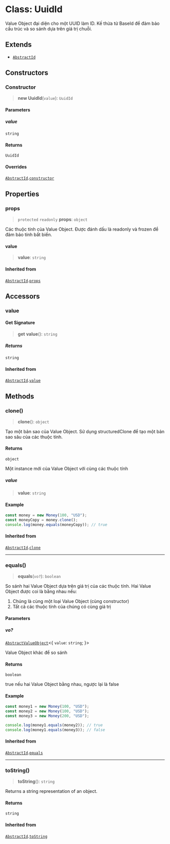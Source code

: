 # Class: UuidId

Value Object đại diện cho một UUID làm ID.
Kế thừa từ BaseId để đảm bảo cấu trúc và so sánh dựa trên giá trị chuỗi.

## Extends

- [`AbstractId`](/libraries/common-domain/Class.AbstractId.md)

## Constructors

<a id="constructor"></a>

### Constructor

> **new UuidId**(`value`): `UuidId`

#### Parameters

##### value

`string`

#### Returns

`UuidId`

#### Overrides

[`AbstractId`](/libraries/common-domain/Class.AbstractId.md).[`constructor`](/libraries/common-domain/Class.AbstractId.md#constructor)

## Properties

<a id="props"></a>

### props

> `protected` `readonly` **props**: `object`

Các thuộc tính của Value Object.
Được đánh dấu là readonly và frozen để đảm bảo tính bất biến.

#### value

> **value**: `string`

#### Inherited from

[`AbstractId`](/libraries/common-domain/Class.AbstractId.md).[`props`](/libraries/common-domain/Class.AbstractId.md#props)

## Accessors

<a id="value"></a>

### value

#### Get Signature

> **get** **value**(): `string`

##### Returns

`string`

#### Inherited from

[`AbstractId`](/libraries/common-domain/Class.AbstractId.md).[`value`](/libraries/common-domain/Class.AbstractId.md#value)

## Methods

<a id="clone"></a>

### clone()

> **clone**(): `object`

Tạo một bản sao của Value Object.
Sử dụng structuredClone để tạo một bản sao sâu của các thuộc tính.

#### Returns

`object`

Một instance mới của Value Object với cùng các thuộc tính

##### value

> **value**: `string`

#### Example

```typescript
const money = new Money(100, "USD");
const moneyCopy = money.clone();
console.log(money.equals(moneyCopy)); // true
```

#### Inherited from

[`AbstractId`](/libraries/common-domain/Class.AbstractId.md).[`clone`](/libraries/common-domain/Class.AbstractId.md#clone)

---

<a id="equals"></a>

### equals()

> **equals**(`vo?`): `boolean`

So sánh hai Value Object dựa trên giá trị của các thuộc tính.
Hai Value Object được coi là bằng nhau nếu:

1. Chúng là cùng một loại Value Object (cùng constructor)
2. Tất cả các thuộc tính của chúng có cùng giá trị

#### Parameters

##### vo?

[`AbstractValueObject`](/libraries/common-domain/Class.AbstractValueObject.md)\<\{ `value`: `string`; \}\>

Value Object khác để so sánh

#### Returns

`boolean`

true nếu hai Value Object bằng nhau, ngược lại là false

#### Example

```typescript
const money1 = new Money(100, "USD");
const money2 = new Money(100, "USD");
const money3 = new Money(200, "USD");

console.log(money1.equals(money2)); // true
console.log(money1.equals(money3)); // false
```

#### Inherited from

[`AbstractId`](/libraries/common-domain/Class.AbstractId.md).[`equals`](/libraries/common-domain/Class.AbstractId.md#equals)

---

<a id="tostring"></a>

### toString()

> **toString**(): `string`

Returns a string representation of an object.

#### Returns

`string`

#### Inherited from

[`AbstractId`](/libraries/common-domain/Class.AbstractId.md).[`toString`](/libraries/common-domain/Class.AbstractId.md#tostring)
